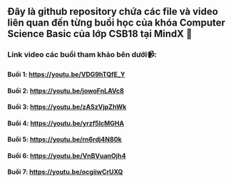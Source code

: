 ## Đây là github repository chứa các file và video liên quan đến từng buổi học của khóa Computer Science Basic của lớp CSB18 tại MindX 📖
### Link video các buổi tham khảo bên dưới📹:
#### Buổi 1: https://youtu.be/VDG9hTQfE_Y
#### Buổi 2: https://youtu.be/jowoFnLAVc8
#### Buổi 3: https://youtu.be/zASzVjpZhWk
#### Buổi 4: https://youtu.be/yrzf5lcMGHA
#### Buổi 5: https://youtu.be/rn6rdj4N80k
#### Buổi 6: https://youtu.be/VnBVuanOjh4
#### Buổi 7: https://youtu.be/ocgiiwCrUXQ
